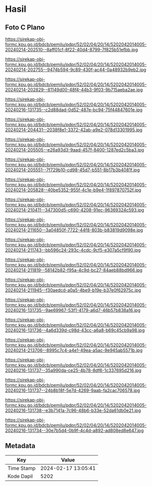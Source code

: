 # Hasil

## Foto C Plano

https://sirekap-obj-formc.kpu.go.id/bdcb/pemilu/pdpr/52/02/04/20/14/5202042014005-20240214-202510--8aff01cf-8f22-40d4-8799-7f825b51efbb.jpg

https://sirekap-obj-formc.kpu.go.id/bdcb/pemilu/pdpr/52/02/04/20/14/5202042014005-20240214-202755--9474b594-9c89-430f-ac44-0a48932b9eb2.jpg

https://sirekap-obj-formc.kpu.go.id/bdcb/pemilu/pdpr/52/02/04/20/14/5202042014005-20240214-202829--81149d00-48f4-44b3-9f03-9b715aeba2ae.jpg

https://sirekap-obj-formc.kpu.go.id/bdcb/pemilu/pdpr/52/02/04/20/14/5202042014005-20240216-131735--c2d88dad-0d52-487e-bc94-75f44847601e.jpg

https://sirekap-obj-formc.kpu.go.id/bdcb/pemilu/pdpr/52/02/04/20/14/5202042014005-20240214-204431--2038f8e1-3372-42ab-a9e2-078d13301995.jpg

https://sirekap-obj-formc.kpu.go.id/bdcb/pemilu/pdpr/52/02/04/20/14/5202042014005-20240214-205505--e26a93d3-9aad-457f-8400-1287ed2c5ba3.jpg

https://sirekap-obj-formc.kpu.go.id/bdcb/pemilu/pdpr/52/02/04/20/14/5202042014005-20240214-205551--7f729b10-cd98-45d7-b551-8b17b3b4081f.jpg

https://sirekap-obj-formc.kpu.go.id/bdcb/pemilu/pdpr/52/02/04/20/14/5202042014005-20240214-205828--40be5352-955f-4c1e-b9e4-1f897870752f.jpg

https://sirekap-obj-formc.kpu.go.id/bdcb/pemilu/pdpr/52/02/04/20/14/5202042014005-20240214-210411--347300d5-c690-4208-91ec-96369324c593.jpg

https://sirekap-obj-formc.kpu.go.id/bdcb/pemilu/pdpr/52/02/04/20/14/5202042014005-20240214-211650--3a04850f-7722-44f8-803b-b83819d9098e.jpg

https://sirekap-obj-formc.kpu.go.id/bdcb/pemilu/pdpr/52/02/04/20/14/5202042014005-20240214-211743--bb596c24-293c-4cdc-9cf5-e307a5cf9f90.jpg

https://sirekap-obj-formc.kpu.go.id/bdcb/pemilu/pdpr/52/02/04/20/14/5202042014005-20240214-211819--58142b82-f95a-4c9d-bc27-84aeb88bd966.jpg

https://sirekap-obj-formc.kpu.go.id/bdcb/pemilu/pdpr/52/02/04/20/14/5202042014005-20240214-211945--f30aedcd-a0a5-4be9-b19e-b37e0f62975c.jpg

https://sirekap-obj-formc.kpu.go.id/bdcb/pemilu/pdpr/52/02/04/20/14/5202042014005-20240216-131735--9ae69967-53f1-4179-a6d7-46b57b838a16.jpg

https://sirekap-obj-formc.kpu.go.id/bdcb/pemilu/pdpr/52/02/04/20/14/5202042014005-20240216-131736--4a6d339d-c98d-43cc-a6a8-b69c45cb9a98.jpg

https://sirekap-obj-formc.kpu.go.id/bdcb/pemilu/pdpr/52/02/04/20/14/5202042014005-20240214-213706--8995c7c4-a4e1-49ea-a5ac-9e945ab5571b.jpg

https://sirekap-obj-formc.kpu.go.id/bdcb/pemilu/pdpr/52/02/04/20/14/5202042014005-20240216-131737--35a990da-ce25-4b78-8df6-1c337695d216.jpg

https://sirekap-obj-formc.kpu.go.id/bdcb/pemilu/pdpr/52/02/04/20/14/5202042014005-20240216-131737--24b8b18f-5e7d-4269-9aab-fa2cac706578.jpg

https://sirekap-obj-formc.kpu.go.id/bdcb/pemilu/pdpr/52/02/04/20/14/5202042014005-20240216-131738--e3b7141a-7c96-48b6-b33e-52da61db0e21.jpg

https://sirekap-obj-formc.kpu.go.id/bdcb/pemilu/pdpr/52/02/04/20/14/5202042014005-20240216-131734--30e7b5d4-0b9f-4c4d-a892-ad808ed8e647.jpg


## Metadata

| Key        | Value               |
| ---------- | ------------------- |
| Time Stamp | 2024-02-17 13:05:41 |
| Kode Dapil | 5202                |



